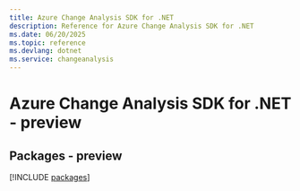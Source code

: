 ```yaml
---
title: Azure Change Analysis SDK for .NET
description: Reference for Azure Change Analysis SDK for .NET
ms.date: 06/20/2025
ms.topic: reference
ms.devlang: dotnet
ms.service: changeanalysis
---
```

# Azure Change Analysis SDK for .NET - preview
## Packages - preview
[!INCLUDE [packages](change-analysis-index.md)]